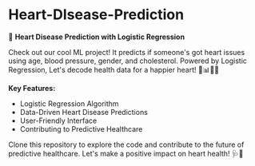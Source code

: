 # Heart-DIsease-Prediction
🤖 **Heart Disease Prediction with Logistic Regression**

Check out our cool ML project! It predicts if someone's got heart issues using age, blood pressure, gender, and cholesterol. Powered by Logistic Regression, Let's decode health data for a happier heart! 💙📊🦸‍♂️

**Key Features:**
- Logistic Regression Algorithm
- Data-Driven Heart Disease Predictions
- User-Friendly Interface
- Contributing to Predictive Healthcare

Clone this repository to explore the code and contribute to the future of predictive healthcare. Let's make a positive impact on heart health! 🩺🚀
